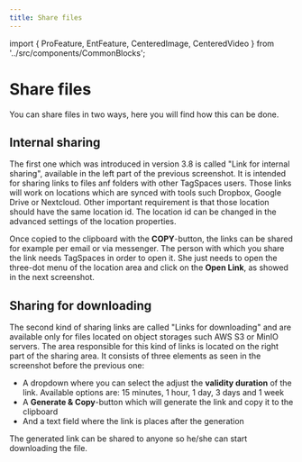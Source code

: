 ```yaml
---
title: Share files
---
```


import { ProFeature, EntFeature, CenteredImage, CenteredVideo } from '../src/components/CommonBlocks';

# Share files

You can share files in two ways, here you will find how this can be done.

<CenteredImage
    caption="Sharing link types in the entry properties"
    src="/media/sharing-files.png"
    showCaption
  />

## Internal sharing

The first one which was introduced in version 3.8 is called "Link for internal sharing", available in the left part of the previous screenshot. It is intended for sharing links to files anf folders with other TagSpaces users. Those links will work on locations which are synced with tools such Dropbox, Google Drive or Nextcloud. Other important requirement is that those location should have the same location id. The location id can be changed in the advanced settings of the location properties.

Once copied to the clipboard with the **COPY**-button, the links can be shared for example per email or via messenger. The person with which you share the link needs TagSpaces in order to open it. She just needs to open the three-dot menu of the location area and click on the **Open Link**, as showed in the next screenshot.

<CenteredImage
    caption="Open shared links in TagSpaces"
    src="/media/open-shared-links.png"
    showCaption
  />

## Sharing for downloading

<ProFeature /> The second kind of sharing links are called "Links for downloading" and are available only for files located on object storages such AWS S3 or MinIO servers. The area responsible for this kind of links is located on the right part of the sharing area. It consists of three elements as seen in the screenshot before the previous one:

- A dropdown where you can select the adjust the **validity duration** of the link. Available options are: 15 minutes, 1 hour, 1 day, 3 days and 1 week
- A **Generate & Copy**-button which will generate the link and copy it to the clipboard
- And a text field where the link is places after the generation

The generated link can be shared to anyone so he/she can start downloading the file.
